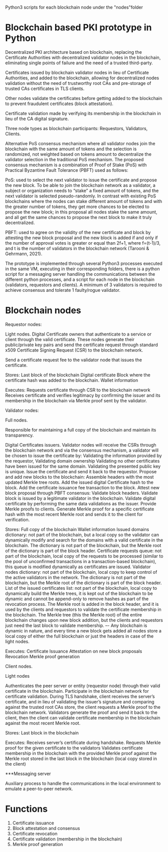 Python3 scripts for each blockchain node under the "nodes"folder

# Blockchain based PKI prototype in Python
Decentralized PKI architecture based on blockchain, replacing the Certificate Authorities with decentralized validator nodes in the blockchain, eliminating single points of failure and the need of a trusted third-party.

Certificates issued by blockchain validator nodes in lieu of Certificate Authorities, and added to the blockchain, allowing for decentralized nodes validation without the need of trustworthy root CAs and pre-storage of trusted CAs certificates in TLS clients.

Other nodes validate the certificates before getting added to the blockchain to prevent fraudulent certificates (block attestation).

Certificate validation made by verifying its membership in the blockchain in lieu of the CA digital signature.

Three node types as blockchain participants: Requestors, Validators, Clients.

Alternative PoS consensus mechanism where all validator nodes join the blockchain with the same amount of tokens and the selection is randomized, not weighted based on tokens amount to decentralize the validator selection in the traditional PoS mechanism. The proposed consensus mechanism is a combination of Proof of Stake (PoS) with Practical Byzantine Fault Tolerance (PBFT) used as follows:

PoS: used to select the next validator to issue the certificate and propose the new block. To be able to join the blockchain network as a validator, a subject or organization needs to “stake” a fixed amount of tokens, and the next validator is selected pseudo-randomly. In contrast with existing PoS blockchains where the nodes can stake different amount of tokens and with the greater number of tokens, they get more chances to be elected to propose the new block; in this proposal all nodes stake the same amount, and all get the same chances to propose the next block to make it truly decentralized.
 
PBFT: used to agree on the validity of the new certificate and block by attesting the new block proposal and the new block is added if and only if the number of approval votes is greater or equal than 2f+1, where f=(t-1)\/3, and t is the number of validators in the blockchain network (Tarooni & Gehrmann, 2021).

The prototype is implemented through several Python3 processes executed in the same VM, executing in their corresponding folders, there is a python script for a messaging server handling the communications between the different python processes, and a script for each node in the blockchain (validators, requestors and clients). A minimum of 3 validators is required to achieve consensus and tolerate 1 faulty/rogue validator.


# Blockchain nodes
Requestor nodes:

  Light nodes.
  Digital Certificate owners that authenticate to a service or client through the valid certificate. These nodes generate their public/private key pairs and send the certificate request through standard x509   Certificate Signing Request (CSR) to the blockchain network.

  Send a certificate request fee to the validator node that issues the certificate.
  
  Stores: 
Last block of the blockchain
Digital certificate
Block where the certificate hash was added to the blockchain.
Wallet information

  Executes:
Requests certificate through CSR to the blockchain network
Receives certificate and verifies legitimacy by confirming the issuer and its membership in the blockchain via Merkle proof sent by the validator.

Validator nodes: 

Full nodes.

Responsible for maintaining a full copy of the blockchain and maintain its transparency.

Digital Certificates issuers. Validator nodes will receive the CSRs through the blockchain network and via the consensus mechanism, a validator will be chosen to issue the certificate by:
Validating the information provided by the requestor, 
Validating domain ownership
Validating no other certificates have been issued for the same domain.
Validating the presented public key is unique.
Issue the certificate and send it back to the requestor.
Propose and add new blocks to the blockchain:
Assemble headers with the most updated Merkle tree roots.
Add the issued digital Certificate hash to the block.
Add the certificate issuance fee transaction to the block.
Attest new block proposal through PBFT consensus:
Validate block headers.
Validate block is issued by a legitimate validator in the blockchain.
Validate digital certificate by performing the same data validations as the issuer.
Provide Merkle proofs to clients.
Generate Merkle proof for a specific certificate hash with the most recent Merkle root and sends it to the client for verification.

Stores:
Full copy of the blockchain
Wallet information
Issued domains dictionary: not part of the blockchain, but a local copy so the validator can dynamically modify and search for the domains with a valid certificate in the blockchain. The dictionary is not part of the blockchain, but the Merkle root of the dictionary is part of the block header.
Certificate requests queue: not part of the blockchain, local copy of the requests to be processed (similar to the pool of unconfirmed transactions in a transaction-based blockchain), this queue is modified dynamically as certificates are issued.
Validator nodes dictionary: not part of the blockchain, local copy to keep control of the active validators in the network. The dictionary is not part of the blockchain, but the Merkle root of the dictionary is part of the block header.
List of the issued certificates list: not part of the blockchain, local copy to dynamically build the Merkle trees, it is kept out of the blockchain to be dynamic and cannot be append-only to remove hashes as part of the revocation process. The Merkle root is added in the block header, and it is used by the clients and requestors to validate the certificate membership in the blockchain. The Merkle tree (this the Merkle root) of the entire blockchain changes upon new block addition, but the clients and requestors just need the last block to validate membership. –- Any blockchain is dynamic in nature, and every time a new block gets added all nodes store a local copy of either the full blockchain or just the headers in case of the light nodes.

Executes: 
Certificate Issuance
Attestation on new block proposals
Revocation
Merkle proof generation

Client nodes.

Light nodes

Authenticates the peer server or entity (requestor node) through their valid certificate in the blockchain.
Participate in the blockchain network for certificate validation. During TLS handshake, client receives the server’s certificate, and in lieu of validating the issuer’s signature and comparing against the trusted root CAs store, the client requests a Merkle proof to the blockchain network. Validators generate the proof and send it back to the client, then the client can validate certificate membership in the blockchain against the most recent Merkle root.

Stores:
Last block in the blockchain

Executes:
Receives server’s certificate during handshake.
Requests Merkle proof for the given certificate to the validators
Validates certificate membership in the blockchain with the provided Merkle proof against the Merkle root stored in the last block in the blockchain (local copy stored in the client)

***Messaging server

Auxiliary process to handle the communications in the local environment to emulate a peer-to-peer network.



# Functions
1) Certificate issuance
2) Block attestation and consensus
3) Certificate revocation
4) Certificate validation (membership in the blockchain)
5) Merkle proof generation
